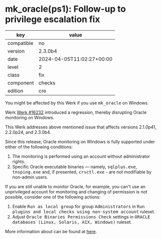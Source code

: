 [//]: # (werk v2)
# mk_oracle(ps1): Follow-up to privilege escalation fix

key        | value
---------- | ---
compatible | no
version    | 2.3.0b4
date       | 2024-04-05T11:02:27+00:00
level      | 2
class      | fix
component  | checks
edition    | cre

You might be affected by this Werk if you use <tt>mk_oracle</tt> on Windows.

Werk <a href="https://checkmk.com/werk/16232">Werk #16232</a> introduced a 
regression, thereby disrupting Oracle monitoring on Windows.

This Werk addresses above mentioned issue that affects versions 2.1.0p41, 
2.2.0p24, and 2.3.0b4.

Since this release, Oracle monitoring on Windows is fully supported under
either of the following conditions:
1. The monitoring is performed using an account without administrator rights.
2. Specific Oracle executable binaries — namely, <tt>sqlplus.exe</tt>,
<tt>tnsping.exe</tt> and, if presented, <tt>crsctl.exe</tt> - are not modifiable
by non-admin users.

If you are still unable to monitor Oracle, for example, you can't use an
unprivileged account for monitoring and changing of permission is not possible,
consider one of the following actions:
1. Enable <tt>Run as local group</tt> for group <tt>Administrators</tt> in
<tt>Run plugins and local checks using non-system account</tt> ruleset.
2. Adjust <tt>Oracle Binaries Permissions Check</tt> settings  in <tt>ORACLE databases (Linux,
Solaris, AIX, Windows)</tt> ruleset.

More information about can be found at <a href="https://checkmk.atlassian.net/wiki/x/AQA1B">here</a>.